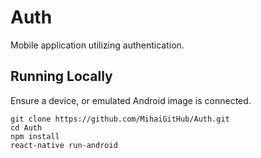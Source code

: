 # Auth

Mobile application utilizing authentication.

## Running Locally

Ensure a device, or emulated Android image is connected.

`git clone https://github.com/MihaiGitHub/Auth.git` <br>
`cd Auth` <br>
`npm install` <br>
`react-native run-android`
